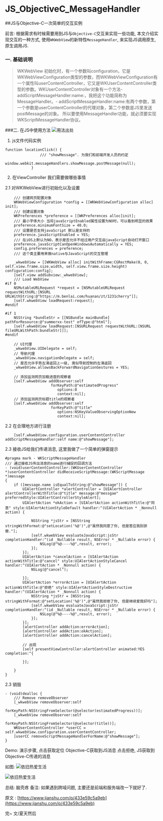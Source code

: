 # JS_ObjectiveC_MessageHandler
##JS与Objective-C一次简单的交互实例

前言: 根据需求有时候需要用到JS与`Objective-C`交互来实现一些功能, 本文介绍实现交互的一种方式, 使用`WKWebView`的新特性`MessageHandler`, 来实现JS调用原生, 原生调用JS.


### 一.  基础说明
>WKWebView 初始化时，有一个参数叫configuration，它是WKWebViewConfiguration类型的参数，而WKWebViewConfiguration有一个属性叫userContentController，它又是WKUserContentController类型的参数。WKUserContentController对象有一个方法- addScriptMessageHandler:name:，我把这个功能简称为MessageHandler。- addScriptMessageHandler:name:有两个参数，第一个参数是userContentController的代理对象，第二个参数是JS里发送postMessage的对象。
所以要使用MessageHandler功能，就必须要实现WKScriptMessageHandler协议。

###二. 在JS中使用方法
![用法出处](https://upload-images.jianshu.io/upload_images/1506501-2e15c86fe81d2738.png?imageMogr2/auto-orient/strip%7CimageView2/2/w/1240)

1. js文件代码实例
```
function locationClick() {
                /// "showMessage". 为我们和前端开发人员的约定
                window.webkit.messageHandlers.showMessage.postMessage(null);
            }

```

2. 在ViewController 我们需要做哪些事情

2.1 对WKWebView进行初始化以及设置
```
    /// 创建网页配置对象
    WKWebViewConfiguration *config = [[WKWebViewConfiguration alloc] init];
    /// 创建设置对象
    WKPreferences *preference = [[WKPreferences alloc]init];
    /// 最小字体大小 当将javaScriptEnabled属性设置为NO时，可以看到明显的效果
    preference.minimumFontSize = 40.0;
    /// 设置是否支持javaScript 默认是支持的
    preference.javaScriptEnabled = YES;
    /// 在iOS上默认为NO，表示是否允许不经过用户交互由javaScript自动打开窗口
    preference.javaScriptCanOpenWindowsAutomatically = YES;
    config.preferences = preference;
    /// 这个类主要用来做native与JavaScript的交互管理
    
    _wkwebView = [[WKWebView alloc] initWithFrame:CGRectMake(0, 0, self.view.frame.size.width, self.view.frame.size.height) configuration:config];
    [self.view addSubview:_wkwebView];
    /// Load WebView
#if 0
    NSMutableURLRequest *request = [NSMutableURLRequest requestWithURL:[NSURL URLWithString:@"https://m.benlai.com/huanan/zt/1231cherry"]];
    [self.wkwebView loadRequest:request];
#endif
    
#if 1
    NSString *bundleStr = [[NSBundle mainBundle] pathForResource:@"summerxx-test" ofType:@"html"];
    [self.wkwebView loadRequest:[NSURLRequest requestWithURL:[NSURL fileURLWithPath:bundleStr]]];
#endif
    
    // UI代理
    _wkwebView.UIDelegate = self;
    // 导航代理
    _wkwebView.navigationDelegate = self;
    // 是否允许手势左滑返回上一级, 类似导航控制的左滑返回
    _wkwebView.allowsBackForwardNavigationGestures = YES;
    
    // 添加监测网页加载进度的观察者
    [self.wkwebView addObserver:self
                     forKeyPath:@"estimatedProgress"
                        options:0
                        context:nil];
    // 添加监测网页标题title的观察者
    [self.wkwebView addObserver:self
                     forKeyPath:@"title"
                        options:NSKeyValueObservingOptionNew
                        context:nil];
```

2.2 在合理地方进行注册
```
    [self.wkwebView.configuration.userContentController addScriptMessageHandler:self name:@"showMessage"];

```

2.3 接收JS给我们传递消息, 这里我做了一个简单的弹窗提示
```
#pragma mark - WKScriptMessageHandler
/// 通过接收JS传出消息的name进行捕捉的回调方法
- (void)userContentController:(WKUserContentController *)userContentController didReceiveScriptMessage:(WKScriptMessage *)message
{
    if ([message.name isEqualToString:@"showMessage"]) {
        UIAlertController *alertController = [UIAlertController alertControllerWithTitle:@"title" message:@"messgae" preferredStyle:UIAlertControllerStyleAlert];
        UIAlertAction *okAction = [UIAlertAction actionWithTitle:@"同意" style:UIAlertActionStyleDefault handler:^(UIAlertAction * _Nonnull action) {
            
            NSString *jsStr = [NSString stringWithFormat:@"setLocation('%@')",@"虽然我同意了你, 但是答应我别骄傲."];
            [self.wkwebView evaluateJavaScript:jsStr completionHandler:^(id _Nullable result, NSError * _Nullable error) {
                NSLog(@"%@----%@",result, error);
            }];
        }];
        UIAlertAction *cancelAction = [UIAlertAction actionWithTitle:@"cancel" style:UIAlertActionStyleCancel handler:^(UIAlertAction * _Nonnull action) {
            NSLog(@"cancel");
            
        }];
        UIAlertAction *errorAction = [UIAlertAction actionWithTitle:@"拒绝" style:UIAlertActionStyleDestructive handler:^(UIAlertAction * _Nonnull action) {
            NSString *jsStr = [NSString stringWithFormat:@"setLocation('%@')",@"虽然我拒绝了你, 但是继续爱我好吗"];
            [self.wkwebView evaluateJavaScript:jsStr completionHandler:^(id _Nullable result, NSError * _Nullable error) {
                NSLog(@"%@----%@",result, error);
            }];
        }];
        [alertController addAction:errorAction];
        [alertController addAction:okAction];
        [alertController addAction:cancelAction];
        
        // 出现
        [self presentViewController:alertController animated:YES completion:^{
            
        }];
        
    }
}
```
2.3 销毁
```
- (void)dealloc {
    /// Remove removeObserver
    [_wkwebView removeObserver:self
                    forKeyPath:NSStringFromSelector(@selector(estimatedProgress))];
    [_wkwebView removeObserver:self
                    forKeyPath:NSStringFromSelector(@selector(title))];
    WKUserContentController *userCC = self.wkwebView.configuration.userContentController;
    [userCC removeScriptMessageHandlerForName:@"showMessage"];
}
```

Demo: 演示步骤, 点击获取定位 Objective-C获取到JS消息
点击拒绝, JS获取到Objective-C传递的消息

如图: 
![依旧热爱生活](https://upload-images.jianshu.io/upload_images/1506501-ce8ce36beb6e9fd8.png?imageMogr2/auto-orient/strip%7CimageView2/2/w/1240)



![依旧热爱生活](https://upload-images.jianshu.io/upload_images/1506501-54cdc82a634c1d7b.png?imageMogr2/auto-orient/strip%7CimageView2/2/w/1240)

总结: 脑壳疼
备注: 如果遇到跨域问题, 主要还是前端和服务端改一下就好了.

原文 :  [https://www.jianshu.com/p/433e59c5a9eb](https://www.jianshu.com/p/433e59c5a9eb)

完~ 
文/夏天然后

